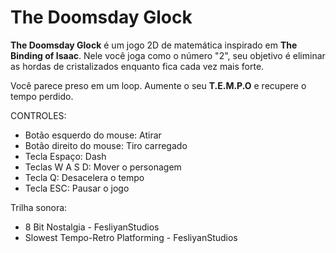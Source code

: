 # The Doomsday Glock

**The Doomsday Glock** é um jogo 2D de matemática inspirado em **The Binding of Isaac**. Nele você joga como o número "2", seu objetivo é eliminar as hordas de cristalizados enquanto fica cada vez mais forte.

Você parece preso em um loop. Aumente o seu **T.E.M.P.O** e recupere o tempo perdido.

CONTROLES:

- Botão esquerdo do mouse: Atirar
- Botão direito do mouse: Tiro carregado
- Tecla Espaço: Dash
- Teclas W A S D: Mover o personagem
- Tecla Q: Desacelera o tempo
- Tecla ESC: Pausar o jogo

Trilha sonora:

- 8 Bit Nostalgia - FesliyanStudios
- Slowest Tempo-Retro Platforming - FesliyanStudios